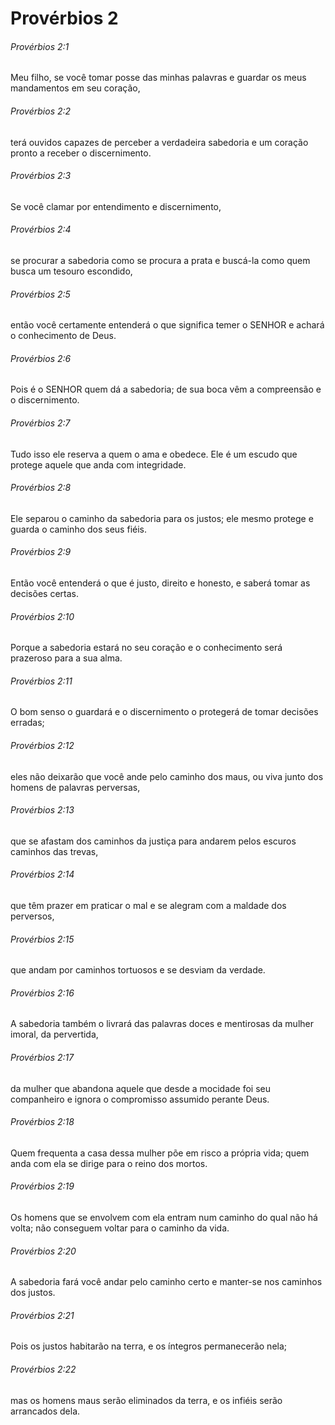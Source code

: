# Provérbios 2

###### Provérbios 2:1

Meu filho, se você tomar posse das minhas palavras e guardar os meus mandamentos em seu coração,

###### Provérbios 2:2

terá ouvidos capazes de perceber a verdadeira sabedoria e um coração pronto a receber o discernimento.

###### Provérbios 2:3

Se você clamar por entendimento e discernimento,

###### Provérbios 2:4

se procurar a sabedoria como se procura a prata e buscá-la como quem busca um tesouro escondido,

###### Provérbios 2:5

então você certamente entenderá o que significa temer o SENHOR e achará o conhecimento de Deus.

###### Provérbios 2:6

Pois é o SENHOR quem dá a sabedoria; de sua boca vêm a compreensão e o discernimento.

###### Provérbios 2:7

Tudo isso ele reserva a quem o ama e obedece. Ele é um escudo que protege aquele que anda com integridade.

###### Provérbios 2:8

Ele separou o caminho da sabedoria para os justos; ele mesmo protege e guarda o caminho dos seus fiéis.

###### Provérbios 2:9

Então você entenderá o que é justo, direito e honesto, e saberá tomar as decisões certas.

###### Provérbios 2:10

Porque a sabedoria estará no seu coração e o conhecimento será prazeroso para a sua alma.

###### Provérbios 2:11

O bom senso o guardará e o discernimento o protegerá de tomar decisões erradas;

###### Provérbios 2:12

eles não deixarão que você ande pelo caminho dos maus, ou viva junto dos homens de palavras perversas,

###### Provérbios 2:13

que se afastam dos caminhos da justiça para andarem pelos escuros caminhos das trevas,

###### Provérbios 2:14

que têm prazer em praticar o mal e se alegram com a maldade dos perversos,

###### Provérbios 2:15

que andam por caminhos tortuosos e se desviam da verdade.

###### Provérbios 2:16

A sabedoria também o livrará das palavras doces e mentirosas da mulher imoral, da pervertida,

###### Provérbios 2:17

da mulher que abandona aquele que desde a mocidade foi seu companheiro e ignora o compromisso assumido perante Deus.

###### Provérbios 2:18

Quem frequenta a casa dessa mulher põe em risco a própria vida; quem anda com ela se dirige para o reino dos mortos.

###### Provérbios 2:19

Os homens que se envolvem com ela entram num caminho do qual não há volta; não conseguem voltar para o caminho da vida.

###### Provérbios 2:20

A sabedoria fará você andar pelo caminho certo e manter-se nos caminhos dos justos.

###### Provérbios 2:21

Pois os justos habitarão na terra, e os íntegros permanecerão nela;

###### Provérbios 2:22

mas os homens maus serão eliminados da terra, e os infiéis serão arrancados dela.

